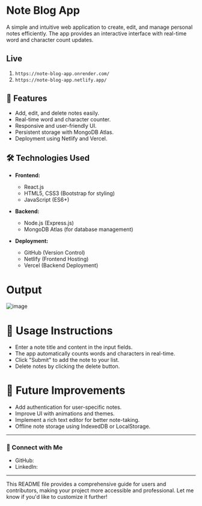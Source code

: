 # Note Blog App 

A simple and intuitive web application to create, edit, and manage personal notes efficiently. The app provides an interactive interface with real-time word and character count updates.
## Live
1. `https://note-blog-app.onrender.com/`
2. `https://note-blog-app.netlify.app/`

## 🚀 Features

- Add, edit, and delete notes easily.
- Real-time word and character counter.
- Responsive and user-friendly UI.
- Persistent storage with MongoDB Atlas.
- Deployment using Netlify and Vercel.

## 🛠️ Technologies Used

- **Frontend:**
  - React.js
  - HTML5, CSS3 (Bootstrap for styling)
  - JavaScript (ES6+)
  
- **Backend:**
  - Node.js (Express.js)
  - MongoDB Atlas (for database management)

- **Deployment:**
  - GitHub (Version Control)
  - Netlify (Frontend Hosting)
  - Vercel (Backend Deployment)

# Output

![image](https://github.com/user-attachments/assets/0b262cce-b396-4c4d-a8ea-46d3e14f4ce7)

# 🔧 Usage Instructions
- Enter a note title and content in the input fields.
- The app automatically counts words and characters in real-time.
- Click "Submit" to add the note to your list.
- Delete notes by clicking the delete button.

# 🎯 Future Improvements
- Add authentication for user-specific notes.
- Improve UI with animations and themes.
- Implement a rich text editor for better note-taking.
- Offline note storage using IndexedDB or LocalStorage.


---

### 🔗 Connect with Me

- GitHub: 
- LinkedIn: 

---

This README file provides a comprehensive guide for users and contributors, making your project more accessible and professional. Let me know if you'd like to customize it further!
